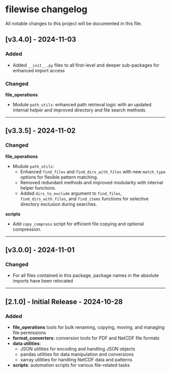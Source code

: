 # filewise changelog

All notable changes to this project will be documented in this file.

## [v3.4.0] - 2024-11-03

### Added

- Added `__init__.py` files to all first-level and deeper sub-packages for enhanced import access

### Changed

**file_operations**
- Module `path_utils`: enhanced path retrieval logic with an updated internal helper and improved directory and file search methods.

---

## [v3.3.5] - 2024-11-02 

### Changed

**file_operations**
- Module `path_utils`:
	- Enhanced `find_files` and `find_dirs_with_files` with new `match_type` options for flexible pattern matching.
	- Removed redundant methods and improved modularity with internal helper functions.
	- Added `dirs_to_exclude` argument to `find_files`, `find_dirs_with_files`, and `find_items` functions for selective directory exclusion during searches.

**scripts**
- Add `copy_compress` script for efficient file copying and optional compression.

---

## [v3.0.0] - 2024-11-01

### Changed
- For all files contained in this package, package names in the absolute imports have been relocated

---

## [2.1.0] - Initial Release - 2024-10-28

### Added
- **file_operations** tools for bulk renaming, copying, moving, and managing file permissions
- **format_converters**: conversion tools for PDF and NetCDF file formats
- **data utilities**:
	- JSON utilities for encoding and handling JSON objects
	- pandas utilities for data manipulation and conversions
	- xarray utilities for handling NetCDF data and patterns
- **scripts**: automation scripts for various file-related tasks
